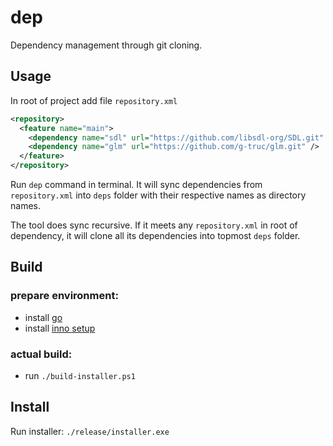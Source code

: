 # dep

Dependency management through git cloning.

## Usage

In root of project add file `repository.xml`

```xml
<repository>
  <feature name="main">
    <dependency name="sdl" url="https://github.com/libsdl-org/SDL.git" revision="main" />
    <dependency name="glm" url="https://github.com/g-truc/glm.git" />
  </feature>
</repository>
```

Run `dep` command in terminal. It will sync dependencies from `repository.xml` into `deps` folder with their respective names as directory names.

The tool does sync recursive. If it meets any `repository.xml` in root of dependency, it will clone all its dependencies into topmost `deps` folder.

## Build

### prepare environment:

- install [go](https://go.dev/doc/install)
- install [inno setup](https://jrsoftware.org/isdl.php)

### actual build:

- run `./build-installer.ps1`

## Install

Run installer: `./release/installer.exe`
